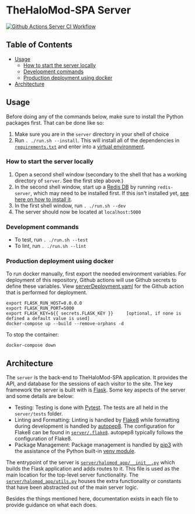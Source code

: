 # TheHaloMod-SPA Server

[![Github Actions Server CI Workflow](https://img.shields.io/github/workflow/status/halomod/TheHaloMod-SPA/Server%20CI?label=Server%20CI)](https://github.com/halomod/TheHaloMod-SPA/actions/workflows/server.yaml)

## Table of Contents

  - [Usage](#usage)
    - [How to start the server locally](#how-to-start-the-server-locally)
    - [Development commands](#development-commands)
    - [Production deployment using docker](#production-deployment-using-docker)
  - [Architecture](#architecture)

## Usage

Before doing any of the commands below, make sure to install the Python packages first. That can be done like so:

1. Make sure you are in the `server` directory in your shell of choice
1. Run `. ./run.sh --install`. This will install all of the dependencies in [`requirements.txt`](requirements.txt) and enter into a [virtual environment](https://docs.python.org/3/tutorial/venv.html).

### How to start the server locally

1. Open a second shell window (secondary to the shell that has a working directory of `server`. See the first step above.)
1. In the second shell window, start up a [Redis DB](https://redis.io/) by running `redis-server`, which may need to be installed first. If this isn't installed yet, [see here on how to install it](https://redis.io/topics/quickstart).
1. In the first shell window, run `. ./run.sh --dev`
1. The server should now be located at `localhost:5000`

### Development commands

- To test, run `. ./run.sh --test`
- To lint, run `. ./run.sh --lint`

### Production deployment using docker

To run docker manually, first export the needed environment variables. For deployment of this repository, Github actions will use Github secrets to define these variables. View [serverDeployment.yaml](.github\workflows\serverDeployment.yaml) for the Github action that is performed for deployment.

```
export FLASK_RUN_HOST=0.0.0.0
export FLASK_RUN_PORT=5000
export FLASK_KEY=${{ secrets.FLASK_KEY }}     [optional, if none is defined a default value is used]
docker-compose up --build --remove-orphans -d
```

To stop the container:

`docker-compose down`

## Architecture

The `server` is the back-end to TheHaloMod-SPA application. It provides the API, and database for the sessions of each visitor to the site. The key framework the server is built with is [Flask](https://flask.palletsprojects.com/en/1.1.x/). Some key aspects of the server and some details are below:

- Testing: Testing is done with [Pytest](https://docs.pytest.org/en/stable/). The tests are all held in the `server/tests` folder.
- Linting and Formatting: Linting is handled by [Flake8](https://flake8.pycqa.org/en/latest/) while formatting during development is handled by [autopep8](https://pypi.org/project/autopep8/). The configuration for Flake8 can be found in [`server/.flake8`](.flake8). autopep8 typically follows the configuration of Flake8.
- Package Management: Package management is handled by [pip3](https://pip.pypa.io/en/stable/) with the assistance of the Python built-in [venv module](https://docs.python.org/3/tutorial/venv.html).

The entrypoint of the server is [`server/halomod_app/__init__.py`](halomod_app/__init__.py) which builds the Flask application and adds routes to it. This file is used as the main location for the top-level server functionality. The [`server/halomod_app/utils.py`](halomod_app/utils.py) houses the extra functionality or constants that have been abstracted out of the main server logic. 

Besides the things mentioned here, documentation exists in each file to provide guidance on what each does. 
